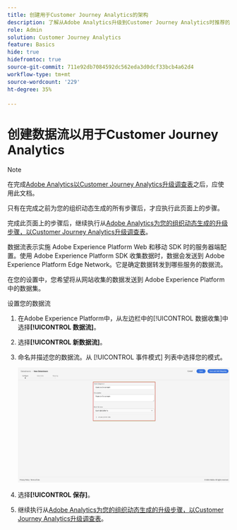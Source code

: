 ```yaml
---
title: 创建用于Customer Journey Analytics的架构
description: 了解从Adobe Analytics升级到Customer Journey Analytics时推荐的路径
role: Admin
solution: Customer Journey Analytics
feature: Basics
hide: true
hidefromtoc: true
source-git-commit: 711e92db7084592dc562eda3d0dcf33bcb4a62d4
workflow-type: tm+mt
source-wordcount: '229'
ht-degree: 35%

---
```


# 创建数据流以用于Customer Journey Analytics

>[!NOTE]
>
>在完成[Adobe Analytics以Customer Journey Analytics升级调查表](https://gigazelle.github.io/cja-ttv/)之后，应使用此文档。
> 
>只有在完成之前为您的组织动态生成的所有步骤后，才应执行此页面上的步骤。
>
>完成此页面上的步骤后，继续执行从[Adobe Analytics为您的组织动态生成的升级步骤，以Customer Journey Analytics升级调查表](https://gigazelle.github.io/cja-ttv/)。

<!-- Should we single source this instead of duplicate it? The following steps were copied from: /help/data-ingestion/aepwebsdk.md-->

数据流表示实施 Adobe Experience Platform Web 和移动 SDK 时的服务器端配置。使用 Adobe Experience Platform SDK 收集数据时，数据会发送到 Adobe Experience Platform Edge Network。它是确定数据转发到哪些服务的数据流。

在您的设置中，您希望将从网站收集的数据发送到 Adobe Experience Platform 中的数据集。

设置您的数据流

1. 在Adobe Experience Platform中，从左边栏中的[!UICONTROL 数据收集]中选择&#x200B;**[!UICONTROL 数据流]**。

1. 选择&#x200B;**[!UICONTROL 新数据流]**。

1. 命名并描述您的数据流。从 [!UICONTROL 事件模式] 列表中选择您的模式。

   ![新数据流](assets/new-datastream.png)

1. 选择&#x200B;**[!UICONTROL 保存]**。

1. 继续执行从[Adobe Analytics为您的组织动态生成的升级步骤，以Customer Journey Analytics升级调查表](https://gigazelle.github.io/cja-ttv/)。

